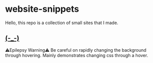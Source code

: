 # website-snippets
Hello, this repo is a collection of small sites that I made.
## [(-_-)](https://thebeezy.github.io/website-snippets/(-_-))
⚠️Epilepsy Warning⚠️ Be careful on rapidly changing the background through hovering.
Mainly demonstrates changing css through a hover.
